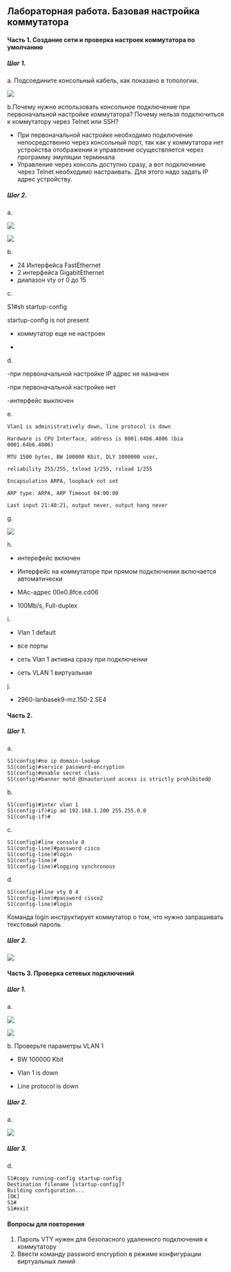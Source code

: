 ## Лабораторная работа. Базовая настройка коммутатора

#### Часть 1. Создание сети и проверка настроек коммутатора по умолчанию
##### Шаг 1.
a. Подсоедините консольный кабель, как показано в топологии.

![](https://github.com/miscakes/otus/blob/main/images/Cisco%20Packet%20Tracer.jpg)

b.Почему нужно использовать консольное подключение при первоначальной настройке коммутатора? Почему нельзя подключиться к коммутатору через Telnet или SSH?
- При первоначальной настройке необходимо подключение непосредственно через консольный порт, так как у коммутатора нет устройства отображения и управление осуществляется через программу эмуляции терминала
- Управление через консоль доступно сразу, а вот подключение через Telnet необходимо настраивать. Для этого надо задать IP адрес устройству.

##### Шаг 2.
a.

![](https://github.com/miscakes/otus/blob/main/images/S1.jpg)

![](https://github.com/miscakes/otus/blob/main/images/S2.jpg)

b.
- 24 Интерфейса FastEthernet
- 2 интерфейса GigabitEthernet
- диапазон vty от 0 до 15

c.

S1#sh startup-config 

startup-config is not present

- коммутатор еще не настроен

- 

d.

-при первоначальной настройке IP адрес не назначен

-при первоначальной настройке нет

-интерфейс выключен

e.

`Vlan1 is administratively down, line protocol is down`

`Hardware is CPU Interface, address is 0001.64b6.4806 (bia 0001.64b6.4806)`

`MTU 1500 bytes, BW 100000 Kbit, DLY 1000000 usec,`

`reliability 255/255, txload 1/255, rxload 1/255`

`Encapsulation ARPA, loopback not set`

`ARP type: ARPA, ARP Timeout 04:00:00`

`Last input 21:40:21, output never, output hang never`

g.

![](http://dl4.joxi.net/drive/2021/08/19/0050/1314/3282210/10/a5189f43e7.jpg)



h.

- интерефейс включен

- Интерфейс на коммутаторе при прямом подключении включается автоматически

- MAc-адрес 00e0.8fce.cd06 

- 100Mb/s, Full-duplex

i.

- Vlan 1 default

- все порты

- сеть Vlan 1 активна сразу при подключении

- сеть VLAN 1 виртуальная

j.

- 2960-lanbasek9-mz.150-2.SE4


#### Часть 2.
##### Шаг 1.
a.

    S1(config)#no ip domain-lookup  
    S1(config)#service password-encryption 
    S1(config)#enable secret class
    S1(config)#banner motd @Unautorised access is strictly prohibited@

b.

    S1(config)#inter vlan 1
    S1(config-if)#ip ad 192.168.1.200 255.255.0.0
    S1(config-if)#
    
c.

    S1(config)#line console 0
    S1(config-line)#password cisco
    S1(config-line)#login
    S1(config-line)#
    S1(config-line)#logging synchronous 

  
d.

    S1(config)#line vty 0 4
    S1(config-line)#password cisco2  
    S1(config-line)#login

Команда login инструктирует коммутатор о том, что нужно запрашивать текстовый пароль

##### Шаг 2.

![](http://joxi.ru/V2VJNgot8MYxQ2.jpg)


#### Часть 3. Проверка сетевых подключений
##### Шаг 1.

a.

![](http://joxi.ru/5mdVO36iaPpepA.jpg)




![](https://github.com/miscakes/otus/blob/main/images/a3.jpg)

b. Проверьте параметры VLAN 1

- BW 100000 Kbit

- Vlan 1 is down

- Line protocol is down

##### Шаг 2.

a.

![](http://joxi.ru/bmoeq9XF7kX7lA.jpg)


##### Шаг 3.


d.

    S1#copy running-config startup-config 
    Destination filename [startup-config]? 
    Building configuration...
    [OK]
    S1#
    S1#exit



#### Вопросы для повторения
1. Пароль VTY нужен для безопасного удаленного подключения к коммутатору
2. Ввести команду password encryption в режиме конфигурации виртуальных линий

